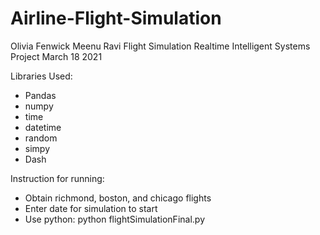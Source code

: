 # Airline-Flight-Simulation
Olivia Fenwick
Meenu Ravi
Flight Simulation Realtime Intelligent Systems Project
March 18 2021

Libraries Used:
- Pandas
- numpy
- time
- datetime
- random
- simpy
- Dash

Instruction for running:
- Obtain richmond, boston, and chicago flights
- Enter date for simulation to start
- Use python: python flightSimulationFinal.py
